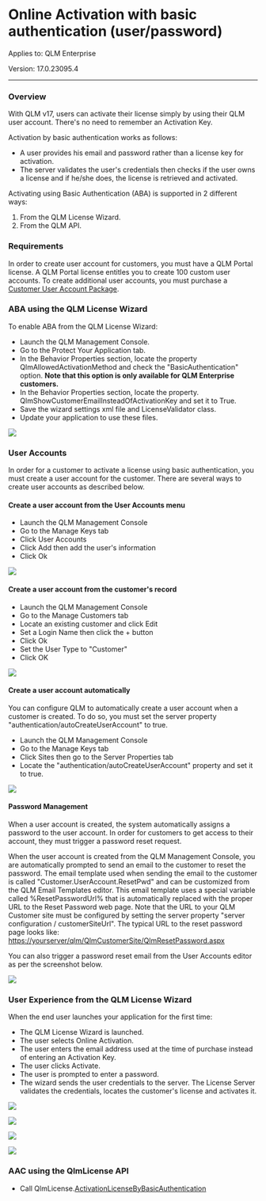 # Online Activation with basic authentication (user/password)

Applies to: QLM Enterprise

Version: 17.0.23095.4

***

### Overview

With QLM v17, users can activate their license simply by using their QLM user account. There's no need to remember an Activation Key.

Activation by basic authentication works as follows:

* A user provides his email and password rather than a license key for activation.
* The server validates the user's credentials then checks if the user owns a license and if he/she does, the license is retrieved and activated.

Activating using Basic Authentication (ABA) is supported in 2 different ways:

1. From the QLM License Wizard.
2. From the QLM API.

### Requirements

In order to create user account for customers, you must have a QLM Portal license. A QLM Portal license entitles you to create 100 custom user accounts. To create additional user accounts, you must purchase a [Customer User Account Package](https://soraco.co/product/qlm-customer-user-account/).

### ABA using the QLM License Wizard

To enable ABA from the QLM License Wizard:

* Launch the QLM Management Console.
* Go to the Protect Your Application tab.
* In the Behavior Properties section, locate the property QlmAllowedActivationMethod and check the "BasicAuthentication" option. **Note that this option is only available for QLM Enterprise customers.**
* In the Behavior Properties section, locate the property. QlmShowCustomerEmailInsteadOfActivationKey and set it to True.
* Save the wizard settings xml file and LicenseValidator class.
* Update your application to use these files.

![](https://support.soraco.co/hc/article\_attachments/14625882743188)

### User Accounts

In order for a customer to activate a license using basic authentication, you must create a user account for the customer. There are several ways to create user accounts as described below.

#### Create a user account from the User Accounts menu

* Launch the QLM Management Console
* Go to the Manage Keys tab
* Click User Accounts
* Click Add then add the user's information
* Click Ok

![](https://support.soraco.co/hc/article\_attachments/14625725028756)

#### Create a user account from the customer's record

* Launch the QLM Management Console
* Go to the Manage Customers tab
* Locate an existing customer and click Edit
* Set a Login Name then click the + button
* Click Ok
* Set the User Type to "Customer"
* Click OK

![](https://support.soraco.co/hc/article\_attachments/14625591122836)

#### Create a user account automatically

You can configure QLM to automatically create a user account when a customer is created. To do so, you must set the server property "authentication/autoCreateUserAccount" to true.

* Launch the QLM Management Console
* Go to the Manage Keys tab
* Click Sites then go to the Server Properties tab
* Locate the "authentication/autoCreateUserAccount" property and set it to true.

![](https://support.soraco.co/hc/article\_attachments/14625785443476)

#### Password Management

When a user account is created, the system automatically assigns a password to the user account. In order for customers to get access to their account, they must trigger a password reset request.

When the user account is created from the QLM Management Console, you are automatically prompted to send an email to the customer to reset the password. The email template used when sending the email to the customer is called "Customer.UserAccount.ResetPwd" and can be customized from the QLM Email Templates editor. This email template uses a special variable called %ResetPasswordUrl% that is automatically replaced with the proper URL to the Reset Password web page. Note that the URL to your QLM Customer site must be configured by setting the server property "server configuration / customerSiteUrl". The typical URL to the reset password page looks like: [https://yourserver/qlm/QlmCustomerSite/QlmResetPassword.aspx](https://your/)

&#x20;

You can also trigger a password reset email from the User Accounts editor as per the screenshot below.

![](https://support.soraco.co/hc/article\_attachments/14625913046420)

### User Experience from the QLM License Wizard

When the end user launches your application for the first time:

* The QLM License Wizard is launched.
* The user selects Online Activation.
* The user enters the email address used at the time of purchase instead of entering an Activation Key.
* The user clicks Activate.
* The user is prompted to enter a password.
* The wizard sends the user credentials to the server. The License Server validates the credentials, locates the customer's license and activates it.

![](https://support.soraco.co/hc/article\_attachments/14631961064596)

![](https://support.soraco.co/hc/article\_attachments/14632039691540)

![](https://support.soraco.co/hc/article\_attachments/14632097732116)

![](https://support.soraco.co/hc/article\_attachments/14632277039252)

### AAC using the QlmLicense API

* Call QlmLicense.[ActivationLicenseByBasicAuthentication](https://soraco.readme.io/reference/activatelicensebybasicauthentication)

